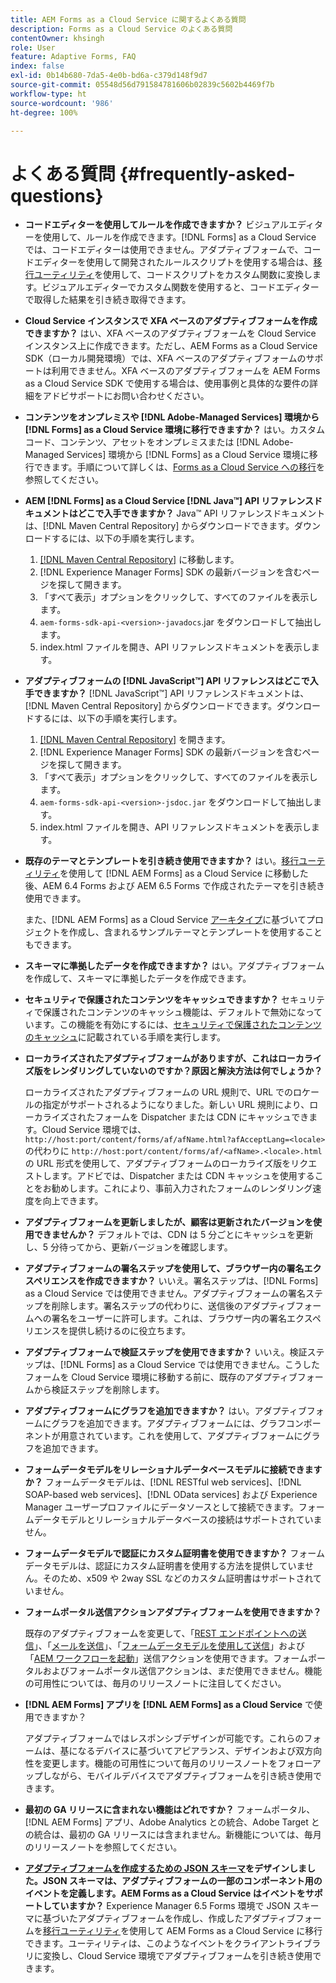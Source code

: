 ```yaml
---
title: AEM Forms as a Cloud Service に関するよくある質問
description: Forms as a Cloud Service のよくある質問
contentOwner: khsingh
role: User
feature: Adaptive Forms, FAQ
index: false
exl-id: 0b14b680-7da5-4e0b-bd6a-c379d148f9d7
source-git-commit: 05548d56d791584781606b02839c5602b4469f7b
workflow-type: ht
source-wordcount: '986'
ht-degree: 100%

---
```


# よくある質問 {#frequently-asked-questions}

* **コードエディターを使用してルールを作成できますか？**
ビジュアルエディターを使用して、ルールを作成できます。[!DNL Forms] as a Cloud Service では、コードエディターは使用できません。アダプティブフォームで、コードエディターを使用して開発されたルールスクリプトを使用する場合は、[移行ユーティリティ](migrate-to-forms-as-a-cloud-service.md)を使用して、コードスクリプトをカスタム関数に変換します。ビジュアルエディターでカスタム関数を使用すると、コードエディターで取得した結果を引き続き取得できます。

* **Cloud Service インスタンスで XFA ベースのアダプティブフォームを作成できますか？**
はい、XFA ベースのアダプティブフォームを Cloud Service インスタンス上に作成できます。ただし、AEM Forms as a Cloud Service SDK（ローカル開発環境）では、XFA ベースのアダプティブフォームのサポートは利用できません。XFA ベースのアダプティブフォームを AEM Forms as a Cloud Service SDK で使用する場合は、使用事例と具体的な要件の詳細をアドビサポートにお問い合わせください。

<!-- * **Can I use an XDP as a Document of Record (DoR) template? Is Forms Designer included in AEM Forms as a Cloud Service license?** 

  Yes, you can use an XDP as a Document of Record template on Cloud Service instances. However, support to use XDP as a Document of Record template is not available for AEM Forms as a Cloud Service SDK (Local development environment). -->

* **コンテンツをオンプレミスや [!DNL Adobe-Managed Services] 環境から [!DNL Forms] as a Cloud Service 環境に移行できますか？**
はい。カスタムコード、コンテンツ、アセットをオンプレミスまたは [!DNL Adobe-Managed Services] 環境から [!DNL Forms] as a Cloud Service 環境に移行できます。手順について詳しくは、[Forms as a Cloud Service への移行](migrate-to-forms-as-a-cloud-service.md)を参照してください。

<!-- You can use package manager or Experience Manager UI to [export and import Forms and related assets](import-export-forms-templates.md), use the migration utility to make your existing assets compatible with [!DNL Forms] as a Cloud Service, use the [Best Practices Analyzer](https://experienceleague.adobe.com/docs/experience-manager-cloud-service/moving/cloud-migration/best-practices-analyzer/overview-best-practices-analyzer.html?lang=en#best-practices-analyzer) tool to find the features and APIs that require changes and updated before migration, and use the [Content Transfer Tools](https://docs.adobe.com/content/help/en/experience-manager-cloud-service/moving/home.html) to move your custom code without refactoring it. -->

* **AEM [!DNL Forms] as a Cloud Service [!DNL Java™] API リファレンスドキュメントはどこで入手できますか？**
Java™ API リファレンスドキュメントは、[!DNL Maven Central Repository] からダウンロードできます。ダウンロードするには、以下の手順を実行します。
   1. [[!DNL Maven Central Repository]](https://mvnrepository.com/artifact/com.adobe.aem/aem-forms-sdk-api) に移動します。
   1. [!DNL Experience Manager Forms] SDK の最新バージョンを含むページを探して開きます。
   1. 「すべて表示」オプションをクリックして、すべてのファイルを表示します。
   1. `aem-forms-sdk-api-<version>-javadocs`.jar をダウンロードして抽出します。
   1. index.html ファイルを開き、API リファレンスドキュメントを表示します。

* **アダプティブフォームの [!DNL JavaScript™] API リファレンスはどこで入手できますか？**
[!DNL JavaScript™] API リファレンスドキュメントは、[!DNL  Maven Central Repository] からダウンロードできます。ダウンロードするには、以下の手順を実行します。
   1. [[!DNL Maven Central Repository]](https://mvnrepository.com/artifact/com.adobe.aem/aem-forms-sdk-api) を開きます。
   1. [!DNL Experience Manager Forms] SDK の最新バージョンを含むページを探して開きます。
   1. 「すべて表示」オプションをクリックして、すべてのファイルを表示します。
   1. `aem-forms-sdk-api-<version>-jsdoc.jar` をダウンロードして抽出します。
   1. index.html ファイルを開き、API リファレンスドキュメントを表示します。

* **既存のテーマとテンプレートを引き続き使用できますか？**
はい。[移行ユーティリティ](migrate-to-forms-as-a-cloud-service.md)を使用して [!DNL AEM Forms] as a Cloud Service に移動した後、AEM 6.4 Forms および AEM 6.5 Forms で作成されたテーマを引き続き使用できます。

  また、[!DNL AEM Forms] as a Cloud Service [アーキタイプ](setup-local-development-environment.md#forms-cloud-service-local-development-environment)に基づいてプロジェクトを作成し、含まれるサンプルテーマとテンプレートを使用することもできます。

* **スキーマに準拠したデータを作成できますか？**
はい。アダプティブフォームを作成して、スキーマに準拠したデータを作成できます。

<!-- * **Can I pass custom parameters to the prefill service?**
Custom parameters are planned for an upcoming release. -->

* **セキュリティで保護されたコンテンツをキャッシュできますか？**
セキュリティで保護されたコンテンツのキャッシュ機能は、デフォルトで無効になっています。この機能を有効にするには、[セキュリティで保護されたコンテンツのキャッシュ](https://experienceleague.adobe.com/docs/experience-manager-dispatcher/using/configuring/permissions-cache.html?lang=ja)に記載されている手順を実行します。

* **ローカライズされたアダプティブフォームがありますが、これはローカライズ版をレンダリングしていないのですか？原因と解決方法は何でしょうか？**

  ローカライズされたアダプティブフォームの URL 規則で、URL でのロケールの指定がサポートされるようになりました。新しい URL 規則により、ローカライズされたフォームを Dispatcher または CDN にキャッシュできます。Cloud Service 環境では、`http://host:port/content/forms/af/afName.html?afAcceptLang=<locale>` の代わりに `http://host:port/content/forms/af/<afName>.<locale>.html` の URL 形式を使用して、アダプティブフォームのローカライズ版をリクエストします。アドビでは、Dispatcher または CDN キャッシュを使用することをお勧めします。これにより、事前入力されたフォームのレンダリング速度を向上できます。

* **アダプティブフォームを更新しましたが、顧客は更新されたバージョンを使用できませんか？**
デフォルトでは、CDN は 5 分ごとにキャッシュを更新し、5 分待ってから、更新バージョンを確認します。

* **アダプティブフォームの署名ステップを使用して、ブラウザー内の署名エクスペリエンスを作成できますか？**
いいえ。署名ステップは、[!DNL Forms] as a Cloud Service では使用できません。アダプティブフォームの署名ステップを削除します。署名ステップの代わりに、送信後のアダプティブフォームへの署名をユーザーに許可します。これは、ブラウザー内の署名エクスペリエンスを提供し続けるのに役立ちます。

* **アダプティブフォームで検証ステップを使用できますか？**
いいえ。検証ステップは、[!DNL Forms] as a Cloud Service では使用できません。こうしたフォームを Cloud Service 環境に移動する前に、既存のアダプティブフォームから検証ステップを削除します。

* **アダプティブフォームにグラフを追加できますか？**
はい。アダプティブフォームにグラフを追加できます。アダプティブフォームには、グラフコンポーネントが用意されています。これを使用して、アダプティブフォームにグラフを追加できます。

* **フォームデータモデルをリレーショナルデータベースモデルに接続できますか？**
フォームデータモデルは、[!DNL RESTful web services]、[!DNL SOAP-based web services]、[!DNL OData services] および Experience Manager ユーザープロファイルにデータソースとして接続できます。フォームデータモデルとリレーショナルデータベースの接続はサポートされていません。

* **フォームデータモデルで認証にカスタム証明書を使用できますか？**
フォームデータモデルは、認証にカスタム証明書を使用する方法を提供していません。そのため、x509 や 2way SSL などのカスタム証明書はサポートされていません。

* **フォームポータル送信アクションアダプティブフォームを使用できますか？**

  既存のアダプティブフォームを変更して、「[REST エンドポイントへの送信](configuring-submit-actions.md#submit-to-rest-endpoint)」、「[メールを送信](configuring-submit-actions.md#send-email)」、「[フォームデータモデルを使用して送信](configuring-submit-actions.md#submit-using-form-data-model)」および「[AEM ワークフローを起動](configuring-submit-actions.md#invoke-an-aem-workflow)」送信アクションを使用できます。フォームポータルおよびフォームポータル送信アクションは、まだ使用できません。機能の可用性については、毎月のリリースノートに注目してください。

* **[!DNL AEM Forms] アプリを [!DNL AEM Forms] as a Cloud Service** で使用できますか？

  アダプティブフォームではレスポンシブデザインが可能です。これらのフォームは、基になるデバイスに基づいてアピアランス、デザインおよび双方向性を変更します。機能の可用性について毎月のリリースノートをフォローアップしながら、モバイルデバイスでアダプティブフォームを引き続き使用できます。

* **最初の GA リリースに含まれない機能はどれですか？**
フォームポータル、[!DNL AEM Forms] アプリ、Adobe Analytics との統合、Adobe Target との統合は、最初の GA リリースには含まれません。新機能については、毎月のリリースノートを参照してください。

* **[アダプティブフォームを作成するための JSON スキーマ](adaptive-form-json-schema-form-model.md)をデザインしました。JSON スキーマは、アダプティブフォームの一部のコンポーネント用のイベントを定義します。AEM Forms as a Cloud Service はイベントをサポートしていますか？**
Experience Manager 6.5 Forms 環境で JSON スキーマに基づいたアダプティブフォームを作成し、作成したアダプティブフォームを[移行ユーティリティ](migrate-to-forms-as-a-cloud-service.md)を使用して AEM Forms as a Cloud Service に移行できます。ユーティリティは、このようなイベントをクライアントライブラリに変換し、Cloud Service 環境でアダプティブフォームを引き続き使用できます。

<!-- 

* **Is there any AEM Forms as a Cloud Service connector for Microsoft Power Automate?**

  Yes, Adobe provides an Adobe Experience Manager connector to access [Adobe Experience Manager Forms - Communication capabilities](https://experienceleague.adobe.com/docs/experience-manager-cloud-service/content/forms/using-communications/aem-forms-cloud-service-communications-introduction.html) through Microsoft Power Automate. You can create a PDF document that is based on a form design and XML form data or create PostScript (PS), Printer Command Language (PCL), Zebra Printing Language (ZPL) and other Printer Definition Language documents. 

  You can get started with Adobe Experience Manager easily with just a few steps:

  1. Generate the Service credentials: Use Adobe Experience Manager Developer Console to [generate](https://experienceleague.adobe.com/docs/experience-manager-learn/getting-started-with-aem-headless/authentication/service-credentials.html?#generate-service-credentials) the service credentials.  
  
  1. Setup your connection: Add your service credentials to the Adobe Experience Manager Connector. You can get crdential from service credential JSON and copy these credential details to your one-time connection setup:

    * AEM Server
    * Organization ID 
    * Client ID
    * Client Secret
    * Technical Account ID
    * Meta Scopes
    * Private Key - base64 encoded keys are accepted
    * Adobe IMS Host URL

    <br> 
    
    ![Use your Service Credential JSON for credential details](assets/forms-aem-pa-connector-connection.png)

    A sample Service Credential JSON file fields mapped to Adobe Experience Manager connector for Microsoft Power Automate.

    -->
